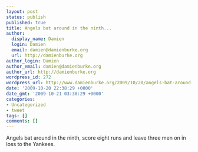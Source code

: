 ```yaml
---
layout: post
status: publish
published: true
title: Angels bat around in the ninth...
author:
  display_name: Damien
  login: Damien
  email: damien@damienburke.org
  url: http://damienburke.org
author_login: Damien
author_email: damien@damienburke.org
author_url: http://damienburke.org
wordpress_id: 272
wordpress_url: http://www.damienburke.org/2009/10/20/angels-bat-around-in-the-ninth/
date: '2009-10-20 22:38:29 +0000'
date_gmt: '2009-10-21 03:38:29 +0000'
categories:
- Uncategorized
- tweet
tags: []
comments: []
---
```

<p>Angels bat around in the ninth, score eight runs and leave three men on in loss to the Yankees.</p>
